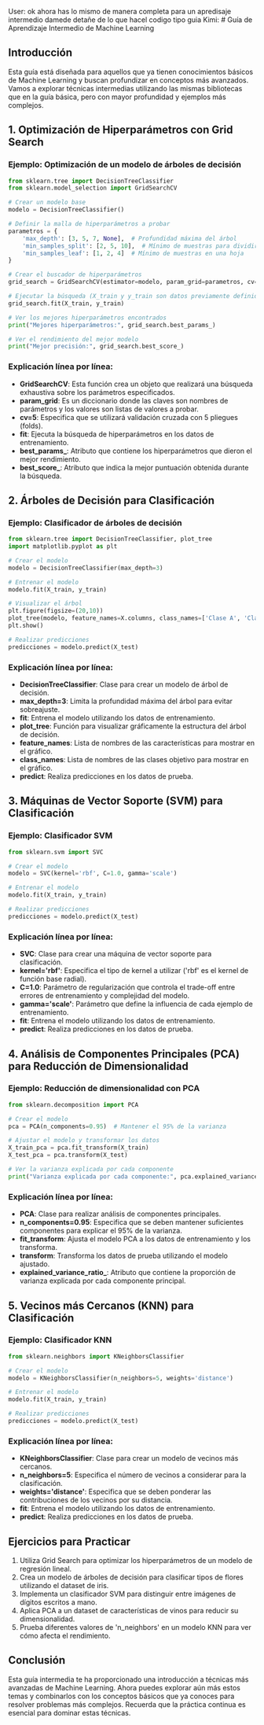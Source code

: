 User: ok ahora has lo mismo de manera completa para un apredisaje intermedio damede detañe de lo que hacel codigo tipo guia
Kimi: # Guía de Aprendizaje Intermedio de Machine Learning

## Introducción
Esta guía está diseñada para aquellos que ya tienen conocimientos básicos de Machine Learning y buscan profundizar en conceptos más avanzados. Vamos a explorar técnicas intermedias utilizando las mismas bibliotecas que en la guía básica, pero con mayor profundidad y ejemplos más complejos.

## 1. Optimización de Hiperparámetros con Grid Search

### Ejemplo: Optimización de un modelo de árboles de decisión
```python
from sklearn.tree import DecisionTreeClassifier
from sklearn.model_selection import GridSearchCV

# Crear un modelo base
modelo = DecisionTreeClassifier()

# Definir la malla de hiperparámetros a probar
parametros = {
    'max_depth': [3, 5, 7, None],  # Profundidad máxima del árbol
    'min_samples_split': [2, 5, 10],  # Mínimo de muestras para dividir un nodo
    'min_samples_leaf': [1, 2, 4]  # Mínimo de muestras en una hoja
}

# Crear el buscador de hiperparámetros
grid_search = GridSearchCV(estimator=modelo, param_grid=parametros, cv=5)

# Ejecutar la búsqueda (X_train y y_train son datos previamente definidos)
grid_search.fit(X_train, y_train)

# Ver los mejores hiperparámetros encontrados
print("Mejores hiperparámetros:", grid_search.best_params_)

# Ver el rendimiento del mejor modelo
print("Mejor precisión:", grid_search.best_score_)
```

### Explicación línea por línea:
- **GridSearchCV**: Esta función crea un objeto que realizará una búsqueda exhaustiva sobre los parámetros especificados.
- **param_grid**: Es un diccionario donde las claves son nombres de parámetros y los valores son listas de valores a probar.
- **cv=5**: Especifica que se utilizará validación cruzada con 5 pliegues (folds).
- **fit**: Ejecuta la búsqueda de hiperparámetros en los datos de entrenamiento.
- **best_params_**: Atributo que contiene los hiperparámetros que dieron el mejor rendimiento.
- **best_score_**: Atributo que indica la mejor puntuación obtenida durante la búsqueda.

## 2. Árboles de Decisión para Clasificación

### Ejemplo: Clasificador de árboles de decisión
```python
from sklearn.tree import DecisionTreeClassifier, plot_tree
import matplotlib.pyplot as plt

# Crear el modelo
modelo = DecisionTreeClassifier(max_depth=3)

# Entrenar el modelo
modelo.fit(X_train, y_train)

# Visualizar el árbol
plt.figure(figsize=(20,10))
plot_tree(modelo, feature_names=X.columns, class_names=['Clase A', 'Clase B'], filled=True)
plt.show()

# Realizar predicciones
predicciones = modelo.predict(X_test)
```

### Explicación línea por línea:
- **DecisionTreeClassifier**: Clase para crear un modelo de árbol de decisión.
- **max_depth=3**: Limita la profundidad máxima del árbol para evitar sobreajuste.
- **fit**: Entrena el modelo utilizando los datos de entrenamiento.
- **plot_tree**: Función para visualizar gráficamente la estructura del árbol de decisión.
- **feature_names**: Lista de nombres de las características para mostrar en el gráfico.
- **class_names**: Lista de nombres de las clases objetivo para mostrar en el gráfico.
- **predict**: Realiza predicciones en los datos de prueba.

## 3. Máquinas de Vector Soporte (SVM) para Clasificación

### Ejemplo: Clasificador SVM
```python
from sklearn.svm import SVC

# Crear el modelo
modelo = SVC(kernel='rbf', C=1.0, gamma='scale')

# Entrenar el modelo
modelo.fit(X_train, y_train)

# Realizar predicciones
predicciones = modelo.predict(X_test)
```

### Explicación línea por línea:
- **SVC**: Clase para crear una máquina de vector soporte para clasificación.
- **kernel='rbf'**: Especifica el tipo de kernel a utilizar ('rbf' es el kernel de función base radial).
- **C=1.0**: Parámetro de regularización que controla el trade-off entre errores de entrenamiento y complejidad del modelo.
- **gamma='scale'**: Parámetro que define la influencia de cada ejemplo de entrenamiento.
- **fit**: Entrena el modelo utilizando los datos de entrenamiento.
- **predict**: Realiza predicciones en los datos de prueba.

## 4. Análisis de Componentes Principales (PCA) para Reducción de Dimensionalidad

### Ejemplo: Reducción de dimensionalidad con PCA
```python
from sklearn.decomposition import PCA

# Crear el modelo
pca = PCA(n_components=0.95)  # Mantener el 95% de la varianza

# Ajustar el modelo y transformar los datos
X_train_pca = pca.fit_transform(X_train)
X_test_pca = pca.transform(X_test)

# Ver la varianza explicada por cada componente
print("Varianza explicada por cada componente:", pca.explained_variance_ratio_)
```

### Explicación línea por línea:
- **PCA**: Clase para realizar análisis de componentes principales.
- **n_components=0.95**: Especifica que se deben mantener suficientes componentes para explicar el 95% de la varianza.
- **fit_transform**: Ajusta el modelo PCA a los datos de entrenamiento y los transforma.
- **transform**: Transforma los datos de prueba utilizando el modelo ajustado.
- **explained_variance_ratio_**: Atributo que contiene la proporción de varianza explicada por cada componente principal.

## 5. Vecinos más Cercanos (KNN) para Clasificación

### Ejemplo: Clasificador KNN
```python
from sklearn.neighbors import KNeighborsClassifier

# Crear el modelo
modelo = KNeighborsClassifier(n_neighbors=5, weights='distance')

# Entrenar el modelo
modelo.fit(X_train, y_train)

# Realizar predicciones
predicciones = modelo.predict(X_test)
```

### Explicación línea por línea:
- **KNeighborsClassifier**: Clase para crear un modelo de vecinos más cercanos.
- **n_neighbors=5**: Especifica el número de vecinos a considerar para la clasificación.
- **weights='distance'**: Especifica que se deben ponderar las contribuciones de los vecinos por su distancia.
- **fit**: Entrena el modelo utilizando los datos de entrenamiento.
- **predict**: Realiza predicciones en los datos de prueba.

## Ejercicios para Practicar
1. Utiliza Grid Search para optimizar los hiperparámetros de un modelo de regresión lineal.
2. Crea un modelo de árboles de decisión para clasificar tipos de flores utilizando el dataset de iris.
3. Implementa un clasificador SVM para distinguir entre imágenes de dígitos escritos a mano.
4. Aplica PCA a un dataset de características de vinos para reducir su dimensionalidad.
5. Prueba diferentes valores de 'n_neighbors' en un modelo KNN para ver cómo afecta el rendimiento.

## Conclusión
Esta guía intermedia te ha proporcionado una introducción a técnicas más avanzadas de Machine Learning. Ahora puedes explorar aún más estos temas y combinarlos con los conceptos básicos que ya conoces para resolver problemas más complejos. Recuerda que la práctica continua es esencial para dominar estas técnicas.
